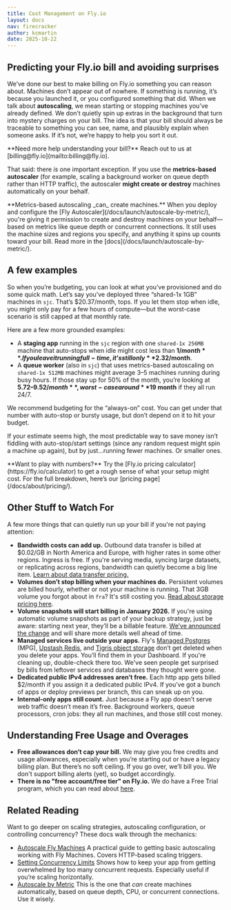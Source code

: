 ```yaml
---
title: Cost Management on Fly.io
layout: docs
nav: firecracker
author: kcmartin
date: 2025-10-22
---
```


## Predicting your Fly.io bill and avoiding surprises

We’ve done our best to make billing on Fly.io something you can reason about. Machines don’t appear out of nowhere. If something is running, it’s because you launched it, or you configured something that did. When we talk about **autoscaling**, we mean starting or stopping machines you’ve already defined. We don’t quietly spin up extras in the background that turn into mystery charges on your bill. The idea is that your bill should always be traceable to something you can see, name, and plausibly explain when someone asks. If it’s not, we’re happy to help you sort it out.

<div class="callout">
**Need more help understanding your bill?** Reach out to us at [billing@fly.io](mailto:billing@fly.io).
</div>

That said: there _is_ one important exception. If you use the **metrics-based autoscaler** (for example, scaling a background worker on queue depth rather than HTTP traffic), the autoscaler **might create or destroy** machines automatically on your behalf.

<div class="callout">
**Metrics-based autoscaling _can_ create machines.** When you deploy and configure the [Fly Autoscaler](/docs/launch/autoscale-by-metric/), you're giving it permission to create and destroy machines on your behalf—based on metrics like queue depth or concurrent connections. It still uses the machine sizes and regions you specify, and anything it spins up counts toward your bill. Read more in the [docs](/docs/launch/autoscale-by-metric/).
</div>

## A few examples

So when you’re budgeting, you can look at what you’ve provisioned and do some quick math. Let’s say you’ve deployed three “shared-1x 1GB” machines in `sjc`. That’s $20.37/month, tops. If you let them stop when idle, you might only pay for a few hours of compute—but the worst-case scenario is still capped at that monthly rate.

Here are a few more grounded examples:

- A **staging app** running in the  `sjc` region with one `shared-1x 256MB` machine that auto-stops when idle might cost less than **$1/month**. If you leave it running full-time, it’s still only **$2.32/month**.
- A **queue worker** (also in `sjc`) that uses metrics-based autoscaling on `shared-1x 512MB` machines might average 3–5 machines running during busy hours. If those stay up for 50% of the month, you’re looking at **$5.72–9.52/month**, worst-case around **$19 month** if they all run 24/7.

We recommend budgeting for the “always-on” cost. You can get under that number with auto-stop or bursty usage, but don’t depend on it to hit your budget.

If your estimate seems high, the most predictable way to save money isn’t fiddling with auto-stop/start settings (since any random request might spin a machine up again), but by just…running fewer machines. Or smaller ones.

<div class="callout">
**Want to play with numbers?** Try the [Fly.io pricing calculator](https://fly.io/calculator) to get a rough sense of what your setup might cost. For the full breakdown, here’s our [pricing page](/docs/about/pricing/).
</div>

## Other Stuff to Watch For

A few more things that can quietly run up your bill if you're not paying attention:

- **Bandwidth costs can add up.** Outbound data transfer is billed at $0.02/GB in North America and Europe, with higher rates in some other regions. Ingress is free. If you're serving media, syncing large datasets, or replicating across regions, bandwidth can quietly become a big line item. [Learn about data transfer pricing.](/docs/about/pricing/#data-transfer-pricing)
- **Volumes don’t stop billing when your machines do.** Persistent volumes are billed hourly, whether or not your machine is running. That 3GB volume you forgot about in `fra`? It's still costing you. [Read about storage pricing here](/docs/about/pricing/#volumes).
- **Volume snapshots will start billing in January 2026.** If you're using automatic volume snapshots as part of your backup strategy, just be aware: starting next year, they’ll be a billable feature. [We’ve announced the change](https://community.fly.io/t/we-are-going-to-start-charging-for-volume-snapshots-from-january-2026/26202) and will share more details well ahead of time.
- **Managed services live outside your apps.** Fly's [Managed Postgres](/docs/mpg/overview/) (MPG), [Upstash Redis](/docs/upstash/redis/), and [Tigris object storage](/docs/tigris/) don’t get deleted when you delete your apps. You’ll find them in  your Dashboard. If you're cleaning up, double-check there too. We've seen people get surprised by bills from leftover services and databases they thought were gone.
- **Dedicated public IPv4 addresses aren’t free.** Each http app gets billed $2/month if you assign it a dedicated public IPv4. If you’ve got a bunch of apps or deploy previews per branch, this can sneak up on you.
- **Internal-only apps still count.** Just because a Fly app doesn’t serve web traffic doesn’t mean it’s free. Background workers, queue processors, cron jobs: they all run machines, and those still cost money.

## Understanding Free Usage and Overages

- **Free allowances don’t cap your bill.** We may give you free credits and usage allowances, especially when you’re starting out or have a legacy billing plan. But there’s no soft ceiling. If you go over, we’ll bill you. We don't support billing alerts (yet), so budget accordingly.
- **There is no "free account/free tier" on Fly.io.** We do have a Free Trial program, which you can read about [here](/docs/about/free-trial/).

## Related Reading

Want to go deeper on scaling strategies, autoscaling configuration, or controlling concurrency? These docs walk through the mechanics:

- [Autoscale Fly Machines](/docs/blueprints/autoscale-machines/) A practical guide to getting basic autoscaling working with Fly Machines. Covers HTTP-based scaling triggers.
- [Setting Concurrency Limits](/docs/blueprints/setting-concurrency-limits/) Shows how to keep your app from getting overwhelmed by too many concurrent requests. Especially useful if you’re scaling horizontally.
- [Autoscale by Metric](/docs/launch/autoscale-by-metric/) This is the one that _can_ create machines automatically, based on queue depth, CPU, or concurrent connections. Use it wisely.
